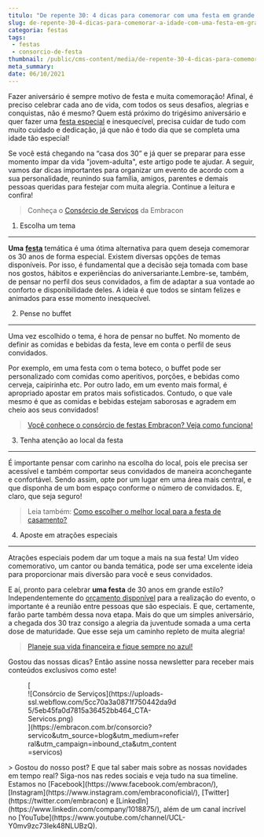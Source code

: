 ```yaml
---
titulo: "De repente 30: 4 dicas para comemorar com uma festa em grande estilo."
slug: de-repente-30-4-dicas-para-comemorar-a-idade-com-uma-festa-em-grande-estilo
categoria: festas
tags:
 - festas
 - consorcio-de-festa
thumbnail: /public/cms-content/media/de-repente-30-4-dicas-para-comemorar-a-idade-com-uma-festa-em-grande-estilo.jpg
meta_summary: 
date: 06/10/2021
---
```

Fazer aniversário é sempre motivo de festa e muita comemoração! Afinal, é preciso celebrar cada ano de vida, com todos os seus desafios, alegrias e conquistas, não é mesmo? Quem está próximo do trigésimo aniversário e quer fazer uma [festa especial](https://www.embracon.com.br/blog/3-razoes-para-fazer-uma-festa-de-formatura) e inesquecível, precisa cuidar de tudo com muito cuidado e dedicação, já que não é todo dia que se completa uma idade tão especial!

Se você está chegando na “casa dos 30” e já quer se preparar para esse momento ímpar da vida "jovem-adulta", este artigo pode te ajudar. A seguir, vamos dar dicas importantes para organizar um evento de acordo com a sua personalidade, reunindo sua família, amigos, parentes e demais pessoas queridas para festejar com muita alegria. Continue a leitura e confira!

> Conheça o [Consórcio de Serviços](https://www.embracon.com.br/consorcio-servicos) da Embracon

1. Escolha um tema
------------------

**Uma** [**festa**](https://www.embracon.com.br/blog/musica-de-festa-faca-uma-playlist-arrebatadora) temática é uma ótima alternativa para quem deseja comemorar os 30 anos de forma especial. Existem diversas opções de temas disponíveis. Por isso, é fundamental que a decisão seja tomada com base nos gostos, hábitos e experiências do aniversariante.Lembre-se, também, de pensar no perfil dos seus convidados, a fim de adaptar a sua vontade ao conforto e disponibilidade deles. A ideia é que todos se sintam felizes e animados para esse momento inesquecível.

2. Pense no buffet
------------------

Uma vez escolhido o tema, é hora de pensar no buffet. No momento de definir as comidas e bebidas da festa, leve em conta o perfil de seus convidados.

Por exemplo, em uma festa com o tema boteco, o buffet pode ser personalizado com comidas como aperitivos, porções, e bebidas como cerveja, caipirinha etc. Por outro lado, em um evento mais formal, é apropriado apostar em pratos mais sofisticados. Contudo, o que vale mesmo é que as comidas e bebidas estejam saborosas e agradem em cheio aos seus convidados!

> [Você conhece o consórcio de festas Embracon? Veja como funciona!](https://www.embracon.com.br/blog/voce-conhece-o-consorcio-de-festas-embracon-veja-como-funciona)

3. Tenha atenção ao local da festa
----------------------------------

É importante pensar com carinho na escolha do local, pois ele precisa ser acessível e também comportar seus convidados de maneira aconchegante e confortável. Sendo assim, opte por um lugar em uma área mais central, e que disponha de um bom espaço conforme o número de convidados. E, claro, que seja seguro!

> Leia também: [Como escolher o melhor local para a festa de casamento?](https://www.embracon.com.br/blog/como-escolher-o-melhor-local-para-a-festa-de-casamento)

4. Aposte em atrações especiais
-------------------------------

Atrações especiais podem dar um toque a mais na sua festa! Um vídeo comemorativo, um cantor ou banda temática, pode ser uma excelente ideia para proporcionar mais diversão para você e seus convidados.

E aí, pronto para celebrar **uma festa** de 30 anos em grande estilo? Independentemente do [orçamento disponível](https://www.embracon.com.br/blog/planejamento-financeiro-um-guia-para-as-financas-nao-sairem-de-controle) para a realização do evento, o importante é a reunião entre pessoas que são especiais. E que, certamente, farão parte também dessa nova etapa. Mais do que um simples aniversário, a chegada dos 30 traz consigo a alegria da juventude somada a uma certa dose de maturidade. Que esse seja um caminho repleto de muita alegria!

> [Planeje sua vida financeira e fique sempre no azul!](https://www.embracon.com.br/blog/planeje-sua-vida-financeira-e-fique-sempre-no-azul)

Gostou das nossas dicas? Então assine nossa newsletter para receber mais conteúdos exclusivos como este!

<figure class="w-richtext-figure-type-image w-richtext-align-center" style="max-width:310px">[<div>![Consórcio de Serviços](https://uploads-ssl.webflow.com/5cc70a3a0871f750442da9d5/5eb45fa0d7815a36452bb464_CTA-Servicos.png)</div>](https://embracon.com.br/consorcio?servico&utm_source=blog&utm_medium=referral&utm_campaign=inbound_cta&utm_content=servicos)</figure>> Gostou do nosso post? E que tal saber mais sobre as nossas novidades em tempo real? Siga-nos nas redes sociais e veja tudo na sua timeline. Estamos no [Facebook](https://www.facebook.com/embracon/), [Instagram](https://www.instagram.com/embraconoficial/), [Twitter](https://twitter.com/embracon) e [LinkedIn](https://www.linkedin.com/company/1018875/), além de um canal incrível no [YouTube](https://www.youtube.com/channel/UCL-Y0mv9zc73Iek48NLUBzQ).
